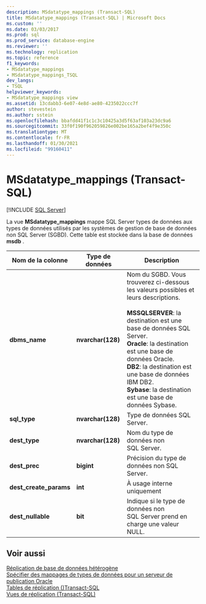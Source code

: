 ```yaml
---
description: MSdatatype_mappings (Transact-SQL)
title: MSdatatype_mappings (Transact-SQL) | Microsoft Docs
ms.custom: ''
ms.date: 03/03/2017
ms.prod: sql
ms.prod_service: database-engine
ms.reviewer: ''
ms.technology: replication
ms.topic: reference
f1_keywords:
- MSdatatype_mappings
- MSdatatype_mappings_TSQL
dev_langs:
- TSQL
helpviewer_keywords:
- MSdatatype_mappings view
ms.assetid: 13cdabb3-6e07-4e8d-ae80-4235022ccc7f
author: stevestein
ms.author: sstein
ms.openlocfilehash: bbafdd41f1c1c3c10425a3d5f63af103a23dc9a6
ms.sourcegitcommit: 33f0f190f962059826e002be165a2bef4f9e350c
ms.translationtype: MT
ms.contentlocale: fr-FR
ms.lasthandoff: 01/30/2021
ms.locfileid: "99160411"
---
```

# <a name="msdatatype_mappings-transact-sql"></a>MSdatatype_mappings (Transact-SQL)
[!INCLUDE [SQL Server](../../includes/applies-to-version/sqlserver.md)]

  La vue **MSdatatype_mappings** mappe SQL Server types de données aux types de données utilisés par les systèmes de gestion de base de données non SQL Server (SGBD). Cette table est stockée dans la base de données **msdb** .  
  
|Nom de la colonne|Type de données|Description|  
|-----------------|---------------|-----------------|  
|**dbms_name**|**nvarchar(128)**|Nom du SGBD. Vous trouverez ci-dessous les valeurs possibles et leurs descriptions.<br /><br /> **MSSQLSERVER**: la destination est une base de données SQL Server.<br />**Oracle**: la destination est une base de données Oracle.<br />**DB2**: la destination est une base de données IBM DB2.<br />**Sybase**: la destination est une base de données Sybase.|  
|**sql_type**|**nvarchar(128)**|Type de données SQL Server.|  
|**dest_type**|**nvarchar(128)**|Nom du type de données non SQL Server.|  
|**dest_prec**|**bigint**|Précision du type de données non SQL Server.|  
|**dest_create_params**|**int**|À usage interne uniquement|  
|**dest_nullable**|**bit**|Indique si le type de données non SQL Server prend en charge une valeur NULL.|  
  
## <a name="see-also"></a>Voir aussi  
 [Réplication de base de données hétérogène](../../relational-databases/replication/non-sql/heterogeneous-database-replication.md)   
 [Spécifier des mappages de types de données pour un serveur de publication Oracle](../../relational-databases/replication/publish/specify-data-type-mappings-for-an-oracle-publisher.md)   
 [Tables de réplication &#40;&#41;Transact-SQL ](../../relational-databases/system-tables/replication-tables-transact-sql.md)   
 [Vues de réplication &#40;Transact-SQL&#41;](../../relational-databases/system-views/replication-views-transact-sql.md)  
  
  
